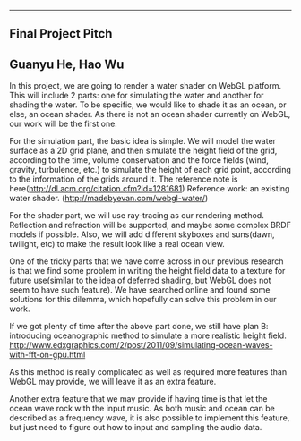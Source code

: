 ----------------------------------------
Final Project Pitch                    
----------------------------------------
Guanyu He, Hao Wu
------

In this project, we are going to render a water shader on WebGL platform. This will include 2 parts: one for simulating the water and another for shading the water. To be specific, we would like to shade it as an ocean, or else, an ocean shader. As there is not an ocean shader currently on WebGL, our work will be the first one.

For the simulation part, the basic idea is simple. We will model the water surface as a 2D grid plane, and then simulate the height field of the grid, according to the time, volume conservation and the force fields (wind, gravity, turbulence, etc.) to simulate the height of each grid point, according to the information of the grids around it. 
The reference note is here(http://dl.acm.org/citation.cfm?id=1281681)
Reference work: an existing water shader. (http://madebyevan.com/webgl-water/)

For the shader part, we will use ray-tracing as our rendering method. Reflection and refraction will be supported, and maybe some complex BRDF models if possible. Also, we will add different skyboxes and suns(dawn, twilight, etc) to make the result look like a real ocean view.

One of the tricky parts that we have come across in our previous research is that we find some problem in writing the height field data to a texture for future use(similar to the idea of deferred shading, but WebGL does not seem to have such feature). We have searched online and found some solutions for this dilemma, which hopefully can solve this problem in our work.

If we got plenty of time after the above part done, we still have plan B: introducing oceanographic method to simulate a more realistic height field. 
http://www.edxgraphics.com/2/post/2011/09/simulating-ocean-waves-with-fft-on-gpu.html

As this method is really complicated as well as required more features than WebGL may provide, we will leave it as an extra feature.

Another extra feature that we may provide if having time is that let the ocean wave rock with the input music. As both music and ocean can be described as a frequency wave, it is also possible to implement this feature, but just need to figure out how to input and sampling the audio data.

